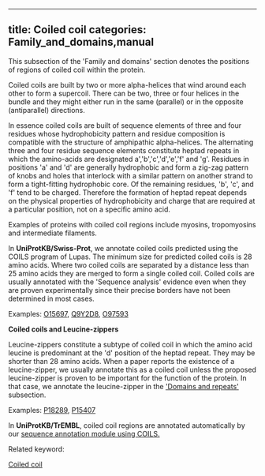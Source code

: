 
---
title: Coiled coil
categories: Family_and_domains,manual
---

This subsection of the 'Family and domains' section denotes the positions of regions of coiled coil within the protein.

Coiled coils are built by two or more alpha-helices that wind around each other to form a supercoil. There can be two, three or four helices in the bundle and they might either run in the same (parallel) or in the opposite (antiparallel) directions.

In essence coiled coils are built of sequence elements of three and four residues whose hydrophobicity pattern and residue composition is compatible with the structure of amphipathic alpha-helices. The alternating three and four residue sequence elements constitute heptad repeats in which the amino-acids are designated a','b','c','d','e','f' and 'g'. Residues in positions 'a' and 'd' are generally hydrophobic and form a zig-zag pattern of knobs and holes that interlock with a similar pattern on another strand to form a tight-fitting hydrophobic core. Of the remaining residues, 'b', 'c', and 'f' tend to be charged. Therefore the formation of heptad repeat depends on the physical properties of hydrophobicity and charge that are required at a particular position, not on a specific amino acid.

Examples of proteins with coiled coil regions include myosins, tropomyosins and intermediate filaments.

In **UniProtKB/Swiss-Prot**, we annotate coiled coils predicted using the COILS program of Lupas. The minimum size for predicted coiled coils is 28 amino acids. Where two coiled coils are separated by a distance less than 25 amino acids they are merged to form a single coiled coil. Coiled coils are usually annotated with the 'Sequence analysis' evidence even when they are proven experimentally since their precise borders have not been determined in most cases.  
  
Examples: [O15697](http://www.uniprot.org/uniprot/O15697#family_and_domains), [Q9Y2D8](http://www.uniprot.org/uniprot/Q9Y2D8#family_and_domains), [O97593](http://www.uniprot.org/uniprot/O97593#family_and_domains)

**Coiled coils and Leucine-zippers**

Leucine-zippers constitute a subtype of coiled coil in which the amino acid leucine is predominant at the 'd' position of the heptad repeat. They may be shorter than 28 amino acids. When a paper reports the existence of a leucine-zipper, we usually annotate this as a coiled coil unless the proposed leucine-zipper is proven to be important for the function of the protein. In that case, we annotate the leucine-zipper in the ['Domains and repeats'](http://www.uniprot.org/manual/domain) subsection.  
  
Examples: [P18289](http://www.uniprot.org/uniprot/P18289#family_and_domains), [P15407](http://www.uniprot.org/uniprot/P15407#family_and_domains)

In **UniProtKB/TrEMBL**, coiled coil regions are annotated automatically by our [sequence annotation module using COILS.](http://www.uniprot.org/help/sam)

Related keyword:  
  
[Coiled coil](http://www.uniprot.org/keywords/175)
        